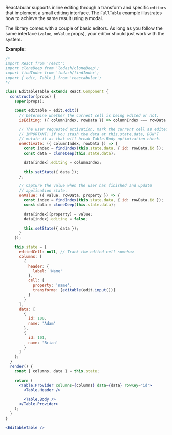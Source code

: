 Reactabular supports inline editing through a transform and specific `editors` that implement a small editing interface. The `FullTable` example illustrates how to achieve the same result using a modal.

The library comes with a couple of basic editors. As long as you follow the same interface (`value`, `onValue` props), your editor should just work with the system.

**Example:**

```jsx
/*
import React from 'react';
import cloneDeep from 'lodash/cloneDeep';
import findIndex from 'lodash/findIndex';
import { edit, Table } from 'reactabular';
*/

class EditableTable extends React.Component {
  constructor(props) {
    super(props);

    const editable = edit.edit({
      // Determine whether the current cell is being edited or not.
      isEditing: ({ columnIndex, rowData }) => columnIndex === rowData.editing,

      // The user requested activation, mark the current cell as edited.
      // IMPORTANT! If you stash the data at this.state.data, DON'T
      // mutate it as that will break Table.Body optimization check.
      onActivate: ({ columnIndex, rowData }) => {
        const index = findIndex(this.state.data, { id: rowData.id });
        const data = cloneDeep(this.state.data);

        data[index].editing = columnIndex;

        this.setState({ data });
      },

      // Capture the value when the user has finished and update
      // application state.
      onValue: ({ value, rowData, property }) => {
        const index = findIndex(this.state.data, { id: rowData.id });
        const data = cloneDeep(this.state.data);

        data[index][property] = value;
        data[index].editing = false;

        this.setState({ data });
      }
    });

    this.state = {
      editedCell: null, // Track the edited cell somehow
      columns: [
        {
          header: {
            label: 'Name'
          },
          cell: {
            property: 'name',
            transforms: [editable(edit.input())]
          }
        }
      ],
      data: [
        {
          id: 100,
          name: 'Adam'
        },
        {
          id: 101,
          name: 'Brian'
        }
      ]
    };
  }
  render() {
    const { columns, data } = this.state;

    return (
      <Table.Provider columns={columns} data={data} rowKey="id">
        <Table.Header />

        <Table.Body />
      </Table.Provider>
    );
  }
}

<EditableTable />
```
